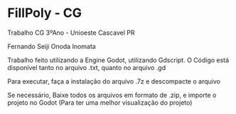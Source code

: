# FillPoly - CG
Trabalho CG 3ºAno - Unioeste Cascavel PR

Fernando Seiji Onoda Inomata 

Trabalho feito utilizando a Engine Godot, utilizando Gdscript. O Código está disponível tanto no arquivo .txt, quanto no arquivo .gd

Para executar, faça a instalação do arquivo .7z e descompacte o arquivo

Se necessário, Baixe todos os arquivos em formato de .zip, e importe o projeto no Godot (Para ter uma melhor visualização do projeto)
